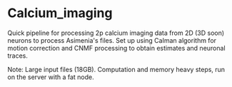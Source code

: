 # Calcium_imaging

Quick pipeline for processing 2p calcium imaging data from 2D (3D soon) neurons to process Asimenia's files. Set up using CaIman algorithm for motion correction and CNMF processing to obtain estimates and neuronal traces. 

Note: Large input files (18GB). Computation and memory heavy steps, run on the server with a fat node. 
